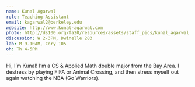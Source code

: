 ```yaml
---
name: Kunal Agarwal
role: Teaching Assistant
email: kagarwal2@berkeley.edu
website: http://www.kunal-agarwal.com
photo: http://ds100.org/fa20/resources/assets/staff_pics/kunal_agarwal.jpg
discussion: W 2-3PM, Dwinelle 283
lab: M 9-10AM, Cory 105
oh: Th 4-5PM
---
```


Hi, I’m Kunal! I’m a CS & Applied Math double major from the Bay Area. I destress by playing FIFA or Animal Crossing, and then stress myself out again watching the NBA (Go Warriors).